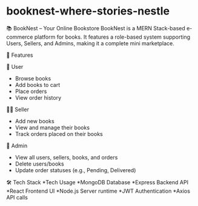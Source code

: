 # booknest-where-stories-nestle

📚 BookNest – Your Online Bookstore
BookNest is a MERN Stack-based e-commerce platform for books. It features a role-based system supporting Users, Sellers, and Admins, making it a complete mini marketplace.

🚀 Features

👤 User
* Browse books
* Add books to cart
* Place orders
* View order history

🧑‍💼 Seller
* Add new books
* View and manage their books
* Track orders placed on their books

👑 Admin
* View all users, sellers, books, and orders
* Delete users/books
* Update order statuses (e.g., Pending, Delivered)

🛠️ Tech Stack
*Tech	Usage
*MongoDB	Database
*Express	Backend API
*React	Frontend UI
*Node.js	Server runtime
*JWT	Authentication
*Axios	API calls
